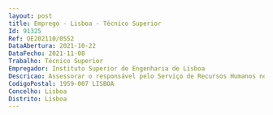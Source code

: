 ```yaml
--- 
layout: post
title: Emprego - Lisboa - Técnico Superior
Id: 91325
Ref: OE202110/0552
DataAbertura: 2021-10-22
DataFecho: 2021-11-08
Trabalho: Técnico Superior
Empregador: Instituto Superior de Engenharia de Lisboa
Descricao: Assessorar o responsável pelo Serviço de Recursos Humanos no desenvolvimento das atividades e tarefas inerentes ao Serviço.  Organizar e manter atualizados todos os processos de caráter administrativo   Organizar os processos de gestão relativos à contratação de pessoal docente e não docente, assegurando os procedimentos administrativos relativos à constituição, modificação e extinção da relação jurídica de emprego público   Organização e acompanhamento dos processos de recrutamento e seleção   Emitir as certidões, declarações e quaisquer outros documentos relativos ao exercício de funções do pessoal   Identificar e promover as ações de formação que permitam melhorar o desempenho e a qualidade dos serviços, a motivação profissional dos trabalhadores e o desenvolvimento de novas competências   Gerir os processos relativos ao sistema de avaliação de desempenho do pessoal docente e não docente.  Processar a documentação relacionada com remunerações e comparticipações sociais, processando os vencimentos e demais complementos   Controlar o registo de assiduidade do pessoal, o trabalho suplementar, as ajudas de custo, o reembolso das despesas da ADSE e demais regalias sociais.  Colaboração na elaboração das propostas de Orçamento de funcionamento do Instituto, nos aspetos relacionados com os recursos humanos   Elaborar os ficheiros legais e submetê los nas diferentes plataformas e emitir toda a documentação exigida por lei decorrente do processamento dos vencimentos   Elaboração de mapas oficiais    Quaisquer outras tarefas para que seja solicitada no âmbito da atividade do setor.
CodigoPostal: 1959-007 LISBOA
Concelho: Lisboa
Distrito: Lisboa
--- 
```

